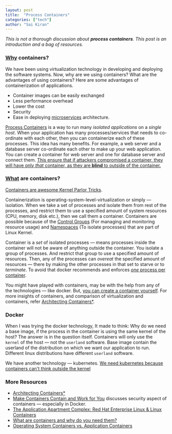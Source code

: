 ```yaml
---
layout: post
title:  "Process Containers"
categories: ["tech"]
author: "Sai Kiran"
---
```


*This is not a thorough discussion about **process containers**. 
This post is an introduction and a bag of resources.*

### [Why][What are containers and how did they come about?] containers?

We have been using virtualization technology in developing and deploying the software systems. 
Now, why are we using containers? What are the advantages of using containers?
Here are some advantages of containerization of applications.
- Container images can be easily exchanged
- Less performance overhead
- Lower the cost
- Security
- Ease in deploying [microservices][MicroServices  MartinFowler] architecture. 

[Process Containers][Linux Containers: Why They’re in Your Future and What Has to Happen First]
is a way to run many _isolated applications_ on a _single host_.
When your application has many processes/services that needs to co-ordinate with each other, 
then you can containerize each of these processes. This idea has many benefits.
For example, a web server and a database server co-ordinate each other to make up your web application.
You can create a container for web server and one for database server and connect them.
[This ensure that if attackers compromised a container, they will have only *that* container, 
as they are **blind** to outside of the container.][Containers rated more secure than conventional apps]

### [What][What are containers and how did they come about?] are containers?

[Containers are awesome Kernel Parlor Tricks][Kubernetes in 5 minutes].

Containerization is operating-system-level-virtualization or simply &mdash; isolation.
When we take a set of processes and isolate them from  rest of the processes, 
and restrict them to use a specified amount of system resources (CPU, memory, disk etc.), 
then we call them a container. Containers are possible because of the 
[Control Groups][Kernel ControlGroups] (For managing and monitoring resource usage) and 
[Namespaces][Kernel NameSpaces] (To isolate processes) that are part of Linux Kernel.

Container is a *set* of isolated processes &mdash; means processes inside the container 
will not be aware of anything outside the container. You isolate a group of processes. 
And restrict that group to use a specified amount of resources.
Then, any of the processes can *overeat* the specified amount of resources &mdash;
there by making the other processes in that set to starve or to *terminate*. 
To avoid that docker recommends and enforces [*one* process per container][Cgroups, namespaces, and beyond: what are containers made from?].

You might have played with containers, may be with the help from any of the technologies &mdash; like docker.
But, [you can create a container yourself][Cgroups, namespaces, and beyond: what are containers made from?].
For more insights of containers, and comparison of virtualization and containers, refer [Architecting Containers\*][Architecting Containers].


### Docker
When I was trying the docker technology, 
It made to think: Why do we need a base image,
if the process in the container is using the same kernel of the host? 
The answer is in the question itself. 
Containers will only use the `kernel` of the host &mdash; not the `userland` software. 
Base image contain the userland of the distribution on which we want our application 
to run.
Different linux distributions have different `userland` software. 

We have another technology &mdash; kubernetes. [We need kubernetes because containers can't think outside the kernel][Kubernetes in 5 minutes]


### More Resources
- [Architecting Containers\*][Architecting Containers]
- [Make Containers Contain and Work for You][Make Containers Contain and Work for You] discusses security aspect of containers &mdash;  especially in Docker.
- [The Application Apartment Complex: Red Hat Enterprise Linux & Linux Containers][The Application Apartment Complex: Red Hat Enterprise Linux & Linux Containers]
- [What are containers and why do you need them?](http://www.cio.com/article/2924995/enterprise-software/what-are-containers-and-why-do-you-need-them.html)
- [Operating System Containers vs. Application Containers](https://blog.risingstack.com/operating-system-containers-vs-application-containers/)

[Kubernetes in 5 minutes]: https://www.youtube.com/watch?list=PL4jrq6cG7S45weX1mb-o7H4bRG3YHrCyS&v=N6r-9ZzFgzw
[Linux Containers: Why They’re in Your Future and What Has to Happen First]: https://www.cisco.com/c/dam/en/us/solutions/collateral/data-center-virtualization/openstack-at-cisco/linux-containers-white-paper-cisco-red-hat.pdf
[What are containers and how did they come about?]:http://bitmason.blogspot.in/2013/09/what-are-containers-anyway.html
[Make Containers Contain and Work for You]: http://containerjournal.com/2016/09/23/make-containers-contain-work/
[Architecting Containers]: http://rhelblog.redhat.com/tag/architecting-containers/
[The Application Apartment Complex: Red Hat Enterprise Linux & Linux Containers]: http://rhelblog.redhat.com/2014/03/31/containers/
[MicroServices  MartinFowler]: https://www.youtube.com/watch?v=wgdBVIX9ifA&t=397s
[Kernel NameSpaces]: https://lwn.net/Articles/531114/
[Kernel ControlGroups]: https://lwn.net/Articles/621006/
[Cgroups, namespaces, and beyond: what are containers made from?]: https://www.youtube.com/watch?v=sK5i-N34im8
[Containers rated more secure than conventional apps]: https://www.theregister.co.uk/2016/07/15/containers_rated_more_secure_than_conventional_apps/